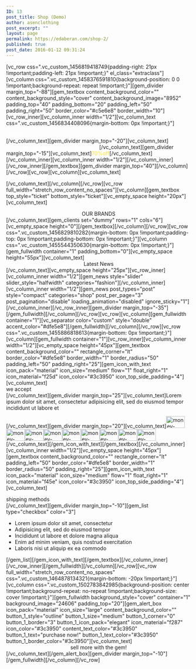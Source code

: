 ```yaml
---
ID: 13
post_title: Shop (Demo)
author: asenclothing
post_excerpt: ""
layout: page
permalink: https://edaberan.com/shop-2/
published: true
post_date: 2016-01-12 09:31:24
---
```

[vc_row css=".vc_custom_1456819418749{padding-right: 21px !important;padding-left: 21px !important;}" el_class="extraclass"][vc_column css=".vc_custom_1458376591810{background-position: 0 0 !important;background-repeat: repeat !important;}"][gem_divider margin_top="-88"][gem_textbox content_background_color="" content_background_style="cover" content_background_image="8952" padding_top="40" padding_bottom="20" padding_left="50" padding_right="50" border_color="#c5e6e8" border_width="10"][vc_row_inner][vc_column_inner width="1/2"][vc_column_text css=".vc_custom_1456834408096{margin-bottom: 0px !important;}"]
<div class="title-h1"><span style="color: #ffffff;"><span class="light">giant</span>sale</span></div>
[/vc_column_text][gem_divider margin_top="-20"][vc_column_text]<span style="color: #ffffff;">*works every day during this holydays season</span>[/vc_column_text][gem_divider margin_top="-15"][vc_column_text]<span class="title-xlarge" style="color: #fde332;">70%</span><span class="title-h1" style="color: #fde332;">off</span>[/vc_column_text][/vc_column_inner][vc_column_inner width="1/2"][/vc_column_inner][/vc_row_inner][/gem_textbox][gem_divider margin_top="40"][/vc_column][/vc_row][vc_row][vc_column][vc_column_text]

[/vc_column_text][/vc_column][/vc_row][vc_row full_width="stretch_row_content_no_spaces"][vc_column][gem_textbox top_style="ticket" bottom_style="ticket"][vc_empty_space height="20px"][vc_column_text]
<div class="title-h3" style="text-align: center;"><span class="light">OUR BRANDS</span></div>
[/vc_column_text][gem_clients set="dummy" rows="1" cols="6"][vc_empty_space height="0"][/gem_textbox][/vc_column][/vc_row][vc_row css=".vc_custom_1456829810282{margin-bottom: 0px !important;padding-top: 0px !important;padding-bottom: 0px !important;}"][vc_column css=".vc_custom_1455544350630{margin-bottom: 0px !important;}"][gem_fullwidth container="1" padding_bottom="0"][vc_empty_space height="55px"][vc_column_text]
<div class="title-h2" style="text-align: center;"><span class="light">Latest News</span></div>
[/vc_column_text][vc_empty_space height="25px"][vc_row_inner][vc_column_inner width="1/2"][gem_news style="slider" slider_style="halfwidth" categories="fashion"][/vc_column_inner][vc_column_inner width="1/2"][gem_news post_types="post" style="compact" categories="shop" post_per_page="3" post_pagination="disable" loading_animation="disabled" ignore_sticky="1"][/vc_column_inner][/vc_row_inner][gem_divider margin_top="-35"][/gem_fullwidth][/vc_column][/vc_row][vc_row][vc_column][gem_fullwidth container="1"][vc_separator color="custom" style="double" accent_color="#dfe5e8"][/gem_fullwidth][/vc_column][/vc_row][vc_row css=".vc_custom_1455886818613{margin-bottom: 0px !important;}"][vc_column][gem_fullwidth container="1"][vc_row_inner][vc_column_inner width="1/2"][vc_empty_space height="45px"][gem_textbox content_background_color="" rectangle_corner="lt" border_color="#dfe5e8" border_width="1" border_radius="50" padding_left="50" padding_right="25"][gem_icon_with_text icon_pack="material" icon_size="medium" flow="1" float_right="1" icon_material="f25d" icon_color="#3c3950" icon_top_side_padding="4"][vc_column_text]
<div class="title-h3">we accept</div>
[/vc_column_text][gem_divider margin_top="25"][vc_column_text]Lorem ipsum dolor sit amet, consectetur adipisicing elit,
sed do eiusmod tempor incididunt ut labore et

[/vc_column_text][gem_divider margin_top="20"][vc_column_text]<img class="alignleft wp-image-6246 size-full" src="https://edaberan.com/wp-content/uploads/2016/01/money-icon-9.jpg" alt="money-icon-9" width="51" height="32" /><img class="alignleft wp-image-6244 size-full" src="https://edaberan.com/wp-content/uploads/2016/01/money-icon-8.jpg" alt="money-icon-8" width="51" height="32" /><img class="alignleft wp-image-6242 size-full" src="https://edaberan.com/wp-content/uploads/2016/01/money-icon-7.jpg" alt="money-icon-7" width="51" height="32" /><img class="alignleft wp-image-6230 size-full" src="https://edaberan.com/wp-content/uploads/2016/01/money-icon-1.jpg" alt="money-icon-1" width="51" height="32" /><img class="alignleft wp-image-6232 size-full" src="https://edaberan.com/wp-content/uploads/2016/01/money-icon-2.jpg" alt="money-icon-2" width="51" height="32" /><img class="alignleft wp-image-6240 size-full" src="https://edaberan.com/wp-content/uploads/2016/01/money-icon-6.jpg" alt="money-icon-6" width="51" height="32" /><img class="alignleft wp-image-6238 size-full" src="https://edaberan.com/wp-content/uploads/2016/01/money-icon-5.jpg" alt="money-icon-5" width="51" height="32" /><img class="alignleft wp-image-6234 size-full" src="https://edaberan.com/wp-content/uploads/2016/01/money-icon-3.jpg" alt="money-icon-3" width="51" height="32" /><img class="alignleft wp-image-6236 size-full" src="https://edaberan.com/wp-content/uploads/2016/01/money-icon-4.jpg" alt="money-icon-4" width="51" height="32" />[/vc_column_text][/gem_icon_with_text][/gem_textbox][/vc_column_inner][vc_column_inner width="1/2"][vc_empty_space height="45px"][gem_textbox content_background_color="" rectangle_corner="lt" padding_left="50" border_color="#dfe5e8" border_width="1" border_radius="50" padding_right="25"][gem_icon_with_text icon_pack="material" icon_size="medium" flow="1" float_right="1" icon_material="f45e" icon_color="#3c3950" icon_top_side_padding="4"][vc_column_text]
<div class="title-h3">shipping methods</div>
[/vc_column_text][gem_divider margin_top="-10"][gem_list type="checkbox" color="3"]
<ul>
	<li>Lorem ipsum dolor sit amet, consectetur</li>
	<li>Adipisicing elit, sed do eiusmod tempor</li>
	<li>Incididunt ut labore et dolore magna aliqua</li>
	<li>Enim ad minim veniam, quis nostrud exercitation</li>
	<li>Laboris nisi ut aliquip ex ea commodo</li>
</ul>
[/gem_list][/gem_icon_with_text][/gem_textbox][/vc_column_inner][/vc_row_inner][/gem_fullwidth][/vc_column][/vc_row][vc_row full_width="stretch_row_content_no_spaces" css=".vc_custom_1464878134321{margin-bottom: -20px !important;}"][vc_column css=".vc_custom_1502783842985{background-position: center !important;background-repeat: no-repeat !important;background-size: cover !important;}"][gem_fullwidth background_style="cover" container="1" background_image="24606" padding_top="20"][gem_alert_box icon_pack="material" icon_size="large" content_background_color="" button_1_style="outline" button_1_size="medium" button_1_corner="0" button_1_border="3" button_1_icon_pack="elegant" icon_material="f287" icon_color="#3c3950" content_text_color="#3c3950" button_1_text="purchase now!" button_1_text_color="#3c3950" button_1_border_color="#3c3950"][vc_column_text]
<div class="title-h2" style="text-align: center;">sell more <span class="light">with the gem!</span></div>
[/vc_column_text][/gem_alert_box][gem_divider margin_top="-10"][/gem_fullwidth][/vc_column][/vc_row]